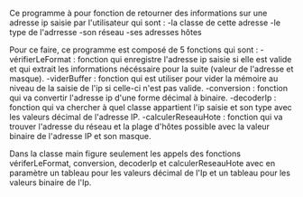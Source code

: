 Ce programme à pour fonction de retourner des informations sur une adresse ip saisie par l'utilisateur qui sont :
-la classe de cette adresse
-le type de l'adrresse
-son réseau
-ses adresses hôtes

Pour ce faire, ce programme est composé de 5 fonctions qui sont :
-vérifierLeFormat : fonction qui enregistre l'adresse ip saisie si elle est valide et qui extrait les informations nécéssaire pour la suite (valeur de l'adresse et masque).
-viderBuffer : fonction qui est utiliser pour vider la mémoire au niveau de la saisie de l'ip si celle-ci n'est pas valide.
-conversion : fonction qui va convertir l'adresse ip d'une forme décimal à binaire.
-decoderIp : fonction qui va chercher à quel classe appartient l'ip saisie et son type avec les valeurs décimal de l'adresse IP.
-calculerReseauHote : fonction qui va trouver l'adresse du réseau et la plage d'hôtes possible avec la valeur binaire de l'adresse IP et son masque.

Dans la classe main figure seulement les appels des fonctions vériferLeFormat, conversion, decoderIp et calculerReseauHote avec en paramètre un tableau pour les valeurs décimal de l'Ip et un tableau pour les valeurs binaire de l'Ip.
